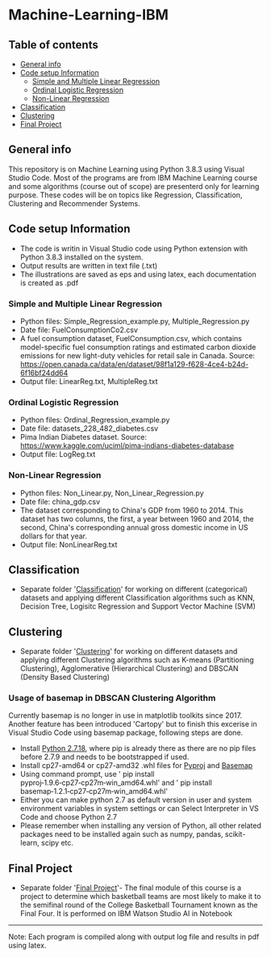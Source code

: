 # Machine-Learning-IBM
## Table of contents
* [General info](#general-info)
* [Code setup Information](#code-setup-information)
  * [Simple and Multiple Linear Regression](#simple-and-multiple-linear-regression)
  * [Ordinal Logistic Regression](#ordinal-logistic-regression)
  * [Non-Linear Regression](#non-linear-regression)
* [Classification](#classification)
* [Clustering](#clustering)
* [Final Project](#final-project)

## General info
This repository is on Machine Learning using Python 3.8.3 using Visual Studio Code. Most of the programs are from IBM Machine Learning course and some algorithms (course out of scope) are presenterd only for learning purpose. These codes will be on topics like Regression, Classification, Clustering and Recommender Systems. 

## Code setup Information

* The code is writin in Visual Studio code using Python extension with Python 3.8.3 installed on the system. 
* Output results are written in text file (.txt)
* The illustrations are saved as eps and using latex, each documentation is created as .pdf

### Simple and Multiple Linear Regression

* Python files: Simple_Regression_example.py, Multiple_Regression.py
* Date file: FuelConsumptionCo2.csv
* A fuel consumption dataset, FuelConsumption.csv, which contains model-specific fuel consumption ratings and estimated carbon dioxide emissions for new light-duty vehicles for retail sale in Canada. Source: https://open.canada.ca/data/en/dataset/98f1a129-f628-4ce4-b24d-6f16bf24dd64
* Output file: LinearReg.txt, MultipleReg.txt

### Ordinal Logistic Regression

* Python files: Ordinal_Regression_example.py
* Date file: datasets_228_482_diabetes.csv
* Pima Indian Diabetes dataset. Source: https://www.kaggle.com/uciml/pima-indians-diabetes-database
* Output file: LogReg.txt

### Non-Linear Regression

* Python files: Non_Linear.py, Non_Linear_Regression.py
* Date file: china_gdp.csv
* The dataset corresponding to China's GDP from 1960 to 2014. This dataset has two columns, the first, a year between 1960 and 2014, the second, China's corresponding annual gross domestic income in US dollars for that year. 
* Output file: NonLinearReg.txt


## Classification

* Separate folder '[Classification](#classification)' for working on different (categorical) datasets and applying different Classification algorithms such as KNN, Decision Tree, Logisitc Regression and Support Vector Machine (SVM)

## Clustering

* Separate folder '[Clustering](#clustering)' for working on different datasets and applying different Clustering algorithms such as K-means (Partitioning Clustering), Agglomerative (Hierarchical Clustering) and DBSCAN (Density Based Clustering)

### Usage of basemap in DBSCAN Clustering Algorithm

Currently basemap is no longer in use in matplotlib toolkits since 2017. Another feature has been introduced 'Cartopy' but to finish this excerise in Visual Studio Code using basemap package, following steps are done.

* Install [Python 2.7.18](https://www.python.org/downloads/release/python-2718/), where pip is already there as there are no pip files before 2.7.9 and needs to be bootstrapped if used.
* Install cp27-amd64 or cp27-amd32 .whl files for [Pyproj](https://www.lfd.uci.edu/~gohlke/pythonlibs/#pyproj) and [Basemap](https://www.lfd.uci.edu/~gohlke/pythonlibs/#basemap)
* Using command prompt, use ' pip install pyproj‑1.9.6‑cp27‑cp27m‑win_amd64.whl' and ' pip install basemap‑1.2.1‑cp27‑cp27m‑win_amd64.whl'
* Either you can make python 2.7 as default version in user and system environment variables in system settings or can Select Interpreter in VS Code and choose Python 2.7
* Please remember when installing any version of Python, all other related packages need to be installed again such as numpy, pandas, scikit-learn, scipy etc.

## Final Project

* Separate folder '[Final Project](#final-project)'- The final module of this course is a project to determine which basketball teams are most likely to make it to the semifinal round of the College Basketball Tournament known as the Final Four. It is performed on IBM Watson Studio AI in Notebook

------------------------------------------------------------------------------------------------
Note: Each program is compiled along with output log file and results in pdf using latex.

